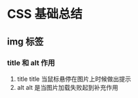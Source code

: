 # CSS 基础总结

## img 标签

### title 和 alt 作用

1. title
   title 当鼠标悬停在图片上时候做出提示
2. alt
   alt 是当图片加载失败起到补充作用
